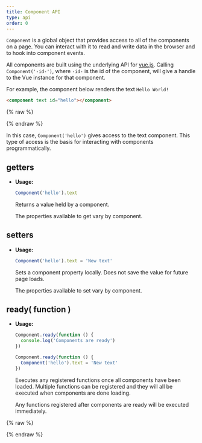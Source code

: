 ```yaml
---
title: Component API
type: api
order: 0
---
```


`Component` is a global object that provides access to all of the components on a page. You can interact with it to read and write data in the browser and to hook into component events.

All components are built using the underlying API for [vue.js](https://vuejs.org). Calling `Component('-id-')`, where `-id-` is the id of the component, will give a handle to the Vue instance for that component.

For example, the component below renders the text `Hello World!`

``` html
<component text id="hello"></component>
```
{% raw %}
<div class="demo">
  <component text id="hello"></component>
</div>
{% endraw %}

In this case, `Component('hello')` gives access to the text component. This type of access is the basis for interacting with components programmatically.

## getters

- **Usage:**

  ``` js
  Component('hello').text
  ```

  Returns a value held by a component.

  The properties available to get vary by component.

## setters

- **Usage:**

  ``` js
  Component('hello').text = 'New text'
  ```

  Sets a component property locally. Does not save the value for future page loads.

  The properties available to set vary by component.

## ready( function )

- **Usage:**

  ``` js
  Component.ready(function () {
    console.log('Components are ready')
  })

  Component.ready(function () {
    Component('hello').text = 'New text'
  })
  ```

  Executes any registered functions once all components have been loaded. Multiple functions can be registered and they will all be executed when components are done loading.

  Any functions registered after components are ready will be executed immediately.

{% raw %}
<!-- Component IO script -->
<script src="https://cdn.component.io/v1" project="component-io-team"></script>
{% endraw %}
